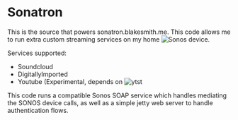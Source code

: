# Sonatron

This is the source that powers sonatron.blakesmith.me. This code allows me to run extra custom streaming services on my home ![Sonos](http://sonos.com) device.

Services supported:

- Soundcloud
- DigitallyImported
- Youtube (Experimental, depends on ![ytst](http://github.com/blakesmith/ytst)

This code runs a compatible Sonos SOAP service which handles mediating the SONOS device calls, as well as a simple jetty web server to handle authentication flows.
